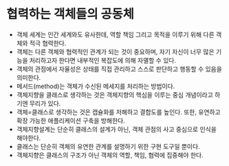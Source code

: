 # 협력하는 객체들의 공동체

* 객체 세계는 인간 세계와도 유사한데, 역할 책임 그리고 목적을 이루기 위해 다른 객체와 적극 협력한다.
* 객체는 다른 객체와 협력적인 관계가 되는 것이 중요하며, 자기 자신이 너무 많은 기능을 처리하고자 한다면 내부적인 복잡도에 의해 자멸할 수 있다.
* 객체의 관점에서 자율성은 상태를 직접 관리하고 스스로 판단하고 행동할 수 있음을 의미한다.
* 메서드(method)는 객체가 수신된 메세지를 처리하는 방법이다.
* 객체지향을 클래스로 생각하는 것은 객체지향의 핵심을 이루는 중심 개념이라고 하기엔 무리가 있다.
* 객체=클래스로 생각하는 것은 캡슐화를 저해하고 결합도를 높인다. 또한, 유연하고 확장 가능한 애플리케이션 구축을 방해한다.
* 객체지향설계는 단순히 클래스의 설계가 아닌, 객체 관점의 사고 중심으로 인식을 해야한다.
* 클래스는 단순히 객체의 유연한 관계를 설명하기 위한 구현 도구일 뿐이다.
* 객체지향은 클래스의 구조가 아닌 객체의 역할, 책임, 협력에 집중해야 한다.
